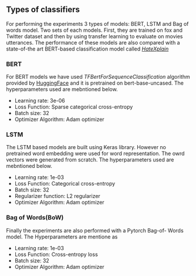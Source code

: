 ## Types of classifiers
For performing the experiments 3 types of models: BERT, LSTM and Bag of words model. Two sets of each models. First, they are trained on fox and Twitter dataset and then by using transfer learning to evaluate on movies utterances.
The performance of these models are also compared with a state-of-the art BERT-based classification model called [*HateXplain*](https://arxiv.org/abs/2012.10289)

### BERT
For BERT models we have used *TFBertForSequenceClassification* algorithm provided by [HuggingFace](https://huggingface.co/transformers/) and it is pretrained on bert-base-uncased. The hyperparameters used are mebntioned below.

* Learning rate: 3e-06
* Loss Function: Sparse categorical cross-entropy 
* Batch size: 32 
* Optimizer Algorithm: Adam optimizer

### LSTM
The LSTM based models are built using Keras library. However no pretrained word embedding were used for word representation. The owrd vectors were generated from scratch. The hyperparameters used are mebntioned below.

* Learning rate: 1e-03
* Loss Function: Categorical cross-entropy 
* Batch size: 32 
* Regularizer function: L2 regularizer
* Optimizer Algorithm: Adam optimizer

### Bag of Words(BoW)
Finally the experiments are also performed with a Pytorch Bag-of- Words model. The Hyperparameters are mentione as

* Learning rate: 1e-03
* Loss Function: Cross-entropy loss 
* Batch size: 32 
* Optimizer Algorithm: Adam optimizer


